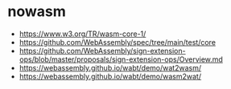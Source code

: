 nowasm
======

- https://www.w3.org/TR/wasm-core-1/
- https://github.com/WebAssembly/spec/tree/main/test/core
- https://github.com/WebAssembly/sign-extension-ops/blob/master/proposals/sign-extension-ops/Overview.md
- https://webassembly.github.io/wabt/demo/wat2wasm/
- https://webassembly.github.io/wabt/demo/wasm2wat/

